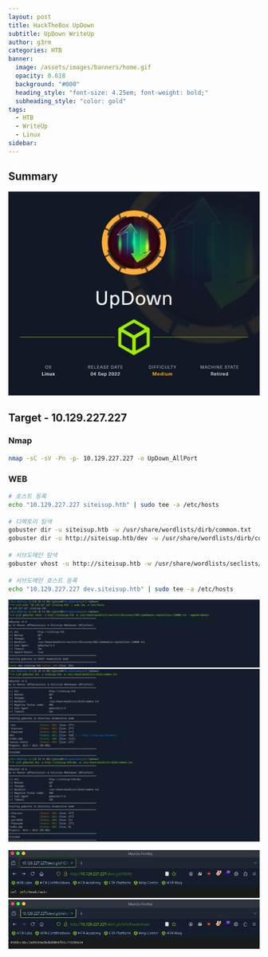 ```yaml
---
layout: post
title: HackTheBox UpDown
subtitle: UpDown WriteUp
author: g3rm
categories: HTB
banner:
  image: /assets/images/banners/home.gif
  opacity: 0.618
  background: "#000"
  heading_style: "font-size: 4.25em; font-weight: bold;"
  subheading_style: "color: gold"
tags:
  - HTB
  - WriteUp
  - Linux
sidebar:
---
```



## Summary
![](assets/images/posts/2025-03-17-UpDown/1a290611f444e0d251233ed971a4f9f7_MD5.jpeg)
## Target - 10.129.227.227
### Nmap
```bash
nmap -sC -sV -Pn -p- 10.129.227.227 -o UpDown_AllPort
```

### WEB
```bash
# 호스트 등록
echo "10.129.227.227 siteisup.htb" | sudo tee -a /etc/hosts

# 디렉토리 탐색
gobuster dir -u siteisup.htb -w /usr/share/wordlists/dirb/common.txt
gobuster dir -u http://siteisup.htb/dev -w /usr/share/wordlists/dirb/common.txt

# 서브도메인 탐색
gobuster vhost -u http://siteisup.htb -w /usr/share/wordlists/seclists/Discovery/DNS/subdomains-top1million-110000.txt --append-domain

# 서브도메인 호스트 등록
echo "10.129.227.227 dev.siteisup.htb" | sudo tee -a /etc/hosts
```

![](assets/images/posts/2025-03-17-UpDown/284ba3fd6ad877528a4f3670a2f6ce5b_MD5.jpeg)
![](assets/images/posts/2025-03-17-UpDown/3dad85a3644415a5b33e41cbffc9aec7_MD5.jpeg)

![](assets/images/posts/2025-03-17-UpDown/f8b22846a911f18355f3271f36c2b791_MD5.jpeg)
![](assets/images/posts/2025-03-17-UpDown/acbbb0fb3272b376f57ca3bcb747a991_MD5.jpeg)